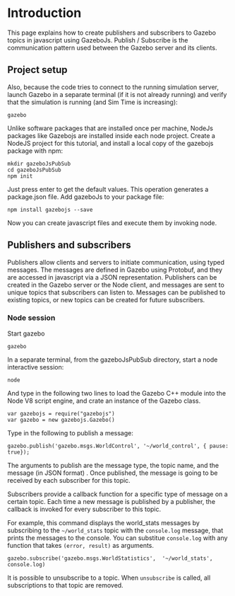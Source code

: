 # Introduction

This page explains how to create publishers and subscribers to Gazebo topics in javascript using GazeboJs. Publish / Subscribe is the communication pattern used between the Gazebo server and its clients.


## Project setup

Also, because the code tries to connect to the running simulation server, launch Gazebo in a separate terminal (if it is not already running) and verify that the simulation is running (and Sim Time is increasing):

    gazebo

Unlike software packages that are installed once per machine, NodeJs packages like Gazebojs are installed inside each node project. Create a NodeJS project for this tutorial, and install a local copy of the gazebojs package with npm:

    mkdir gazeboJsPubSub
    cd gazeboJsPubSub
    npm init

Just press enter to get the default values. This operation generates a package.json file. Add gazeboJs to your package file:

    npm install gazebojs --save

Now you can create javascript files and execute them by invoking node.


## Publishers and subscribers

Publishers allow clients and servers to initiate communication, using typed messages. The messages are defined in Gazebo using Protobuf, and they are accessed in javascript via a JSON representation. Publishers can be created in the Gazebo server or the Node client, and messages are sent to unique topics that subscribers can listen to. Messages can be published to existing topics, or new topics can be created for future subscribers.


### Node session

Start gazebo

    gazebo

In a separate terminal, from the gazeboJsPubSub directory, start a node interactive session:

    node

And type in the following two lines to load the Gazebo C++ module into the Node V8 script engine, and crate an instance of the Gazebo class.

~~~
var gazebojs = require("gazebojs")
var gazebo = new gazebojs.Gazebo()
~~~

Type in the following to publish a message:

~~~
gazebo.publish('gazebo.msgs.WorldControl', '~/world_control', { pause: true});
~~~

The arguments to publish are the message type, the topic name, and the message (in JSON format) .  Once published, the message is going to be received by each subscriber for this topic.


Subscribers provide a callback function for a specific type of message on a certain topic. Each time a new message is published by a publisher, the callback is invoked for every subscriber to this topic.

For example, this command displays the world_stats messages by subscribing to the `~/world_stats` topic with the `console.log` message, that prints the messages to the console. You can substitue `console.log` with any function that takes `(error, result)` as arguments.

~~~
gazebo.subscribe('gazebo.msgs.WorldStatistics',  '~/world_stats', console.log)
~~~

It is possible to unsubscribe to a topic. When `unsubscribe` is called, all subscriptions to that topic are removed.


